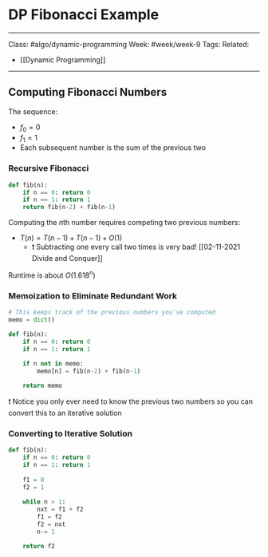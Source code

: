 # DP Fibonacci Example

---

Class: #algo/dynamic-programming 
Week: #week/week-9 
Tags:
Related:
- [[Dynamic Programming]]

---

## Computing Fibonacci Numbers
The sequence: 
- $f_0 = 0$
- $f_1 = 1$
- Each subsequent number is the sum of the previous two


### Recursive Fibonacci
```Python
def fib(n):
	if n == 0: return 0
	if n == 1: return 1
	return fib(n-2) + fib(n-1)

```

Computing the $n$th number requires competing two previous numbers:
- $T(n) = T(n-1) + T(n-1) + O(1)$
	- ❗ Subtracting one every call two times is very bad! [[02-11-2021 Divide and Conquer]]

Runtime is about $O(1.618^n)$

### Memoization to Eliminate Redundant Work
```Python
# This keeps track of the previous numbers you've computed
memo = dict()

def fib(n):
	if n == 0: return 0
	if n == 1: return 1
	
	if n not in memo:
		memo[n] = fib(n-2) + fib(n-1)

	return memo
```

❗ Notice you only ever need to know the previous two numbers so you can convert this to an iterative solution

### Converting to Iterative Solution

```Python
def fib(n):
	if n == 0: return 0
	if n == 1: return 1
	
	f1 = 0
	f2 = 1
	
	while n > 1:
		nxt = f1 + f2
		f1 = f2
		f2 = nxt
		n-= 1

	return f2
```